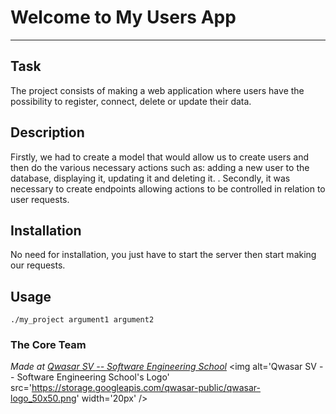 # Welcome to My Users App
***

## Task

The project consists of making a web application where users have the possibility to register, connect, delete or update their data.

## Description

Firstly, we had to create a model that would allow us to create users 
and then do the various necessary actions such as: adding a new user to the database, 
displaying it, updating it and deleting it. . Secondly, it was necessary to create endpoints allowing actions to be controlled in relation to user requests.

## Installation

No need for installation, you just have to start the server then start making our requests.

## Usage

```
./my_project argument1 argument2
```

### The Core Team


<span><i>Made at <a href='https://qwasar.io'>Qwasar SV -- Software Engineering School</a></i></span>
<span><img alt='Qwasar SV -- Software Engineering School's Logo' src='https://storage.googleapis.com/qwasar-public/qwasar-logo_50x50.png' width='20px' /></span>
